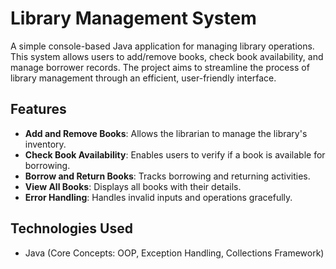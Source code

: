 # Library Management System

A simple console-based Java application for managing library operations. This system allows users to add/remove books, check book availability, and manage borrower records. The project aims to streamline the process of library management through an efficient, user-friendly interface.

## Features
- **Add and Remove Books**: Allows the librarian to manage the library's inventory.
- **Check Book Availability**: Enables users to verify if a book is available for borrowing.
- **Borrow and Return Books**: Tracks borrowing and returning activities.
- **View All Books**: Displays all books with their details.
- **Error Handling**: Handles invalid inputs and operations gracefully.

## Technologies Used
- Java (Core Concepts: OOP, Exception Handling, Collections Framework)
